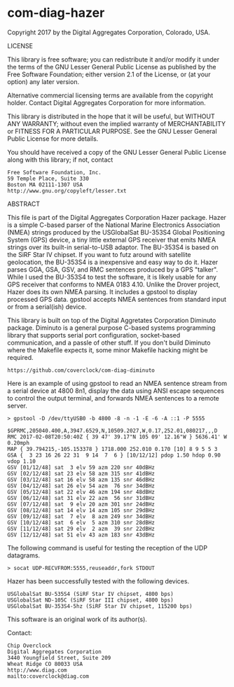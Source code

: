 com-diag-hazer
=================

Copyright 2017 by the Digital Aggregates Corporation, Colorado, USA.

LICENSE

This library is free software; you can redistribute it and/or
modify it under the terms of the GNU Lesser General Public
License as published by the Free Software Foundation; either
version 2.1 of the License, or (at your option) any later version.

Alternative commercial licensing terms are available from the copyright
holder. Contact Digital Aggregates Corporation for more information.

This library is distributed in the hope that it will be useful,
but WITHOUT ANY WARRANTY; without even the implied warranty of
MERCHANTABILITY or FITNESS FOR A PARTICULAR PURPOSE. See the
GNU Lesser General Public License for more details.

You should have received a copy of the GNU Lesser General Public
License along with this library; if not, contact

    Free Software Foundation, Inc.
    59 Temple Place, Suite 330
    Boston MA 02111-1307 USA
    http://www.gnu.org/copyleft/lesser.txt

ABSTRACT

This file is part of the Digital Aggregates Corporation Hazer package. Hazer is
a simple C-based parser of the National Marine Electronics Association (NMEA)
strings produced by the USGlobalSat BU-353S4 Global Positioning System (GPS)
device, a tiny little external GPS receiver that emits NMEA strings over its
built-in serial-to-USB adaptor. The BU-353S4 is based on the SiRF Star IV
chipset. If you want to futz around with satellite geolocation, the BU-353S4
is a inexpensive  and easy way to do it. Hazer parses GGA, GSA, GSV, and RMC
sentences produced by a GPS "talker". While I used the BU-353S4 to test the
software, it is likely usable for any GPS receiver that conforms to NMEA 0183
4.10. Unlike the Drover project, Hazer does its own NMEA parsing. It includes
a gpstool to display processed GPS data. gpstool accepts NMEA sentences from
standard input or from a serial(ish) device.

This library is built on top of the Digital Aggretates Corporation Diminuto
package. Diminuto is a general purpose C-based systems programming library that
supports serial port configuration, socket-based communication, and a passle
of other stuff. If you don't build Diminuto where the Makefile expects it,
some minor Makefile hacking might be required.

    https://github.com/coverclock/com-diag-diminuto

Here is an example of using gpstool to read an NMEA sentence stream from a
serial device at 4800 8n1, display the data using ANSI escape sequences to
control the output terminal, and forwards NMEA sentences to a remote server.

    > gpstool -D /dev/ttyUSB0 -b 4800 -8 -n -1 -E -6 -A ::1 -P 5555

    $GPRMC,205040.400,A,3947.6529,N,10509.2027,W,0.17,252.01,080217,,,D
    RMC 2017-02-08T20:50:40Z { 39 47' 39.17"N 105 09' 12.16"W } 5636.41' W 0.20mph
    MAP { 39.794215,-105.153378 } 1718.000 252.010 0.170 [10] 8 9 5 5 3
    GSA {  3 23 16 26 22 31  9 14  7  6 } [10/12/12] pdop 1.50 hdop 0.90 vdop 1.10
    GSV [01/12/48] sat  3 elv 59 azm 220 snr 40dBHz
    GSV [02/12/48] sat 23 elv 58 azm 315 snr 41dBHz
    GSV [03/12/48] sat 16 elv 58 azm 135 snr 46dBHz
    GSV [04/12/48] sat 26 elv 54 azm  76 snr 34dBHz
    GSV [05/12/48] sat 22 elv 46 azm 194 snr 48dBHz
    GSV [06/12/48] sat 31 elv 22 azm  56 snr 31dBHz
    GSV [07/12/48] sat  9 elv 20 azm 301 snr 24dBHz
    GSV [08/12/48] sat 14 elv 14 azm 105 snr 29dBHz
    GSV [09/12/48] sat  7 elv  8 azm 249 snr 34dBHz
    GSV [10/12/48] sat  6 elv  5 azm 310 snr 28dBHz
    GSV [11/12/48] sat 29 elv  2 azm  39 snr 22dBHz
    GSV [12/12/48] sat 51 elv 43 azm 183 snr 43dBHz

The following command is useful for testing the reception of the UDP datagrams.

    > socat UDP-RECVFROM:5555,reuseaddr,fork STDOUT

Hazer has been successfully tested with the following devices.

    USGlobalSat BU-535S4 (SiRF Star IV chipset, 4800 bps)
    USGlobalSat ND-105C (SiRF Star III chipset, 4800 bps)
    USGlobalSat BU-353S4-5hz (SiRF Star IV chipset, 115200 bps)

This software is an original work of its author(s).

Contact:

    Chip Overclock
    Digital Aggregates Corporation
    3440 Youngfield Street, Suite 209
    Wheat Ridge CO 80033 USA
    http://www.diag.com
    mailto:coverclock@diag.com

